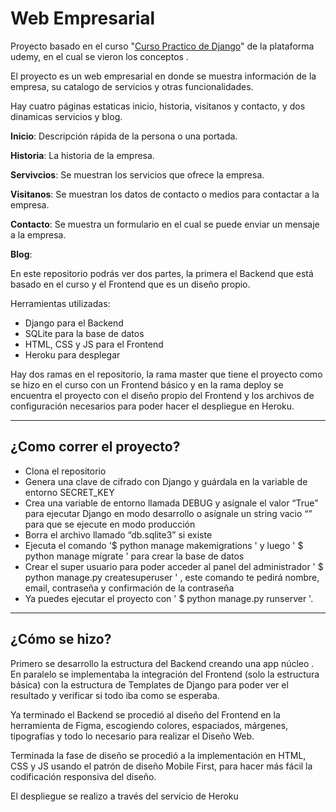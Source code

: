 # Web Empresarial
Proyecto basado en el curso "[Curso Practico de Django](https://www.udemy.com/course/curso-django-2-practico-desarrollo-web-python-3/)" de la plataforma udemy, en el cual se vieron los conceptos .

El proyecto es un web empresarial en donde se muestra información de la empresa, su catalogo de servicios y otras funcionalidades.

Hay cuatro páginas estaticas inicio, historia, visitanos y contacto, y dos dinamicas servicios y blog.

**Inicio**: Descripción rápida de la persona o una portada.

**Historia**: La historia de la empresa.

**Servivcios**: Se muestran los servicios que ofrece la empresa.

**Visitanos**: Se muestran los datos de contacto o medios para contactar a la empresa.

**Contacto**: Se muestra un formulario en el cual se puede enviar un mensaje a la empresa.

**Blog**:

En este repositorio podrás ver dos partes, la primera el Backend que está basado en el curso y el Frontend que es un diseño propio.

Herramientas utilizadas:
- Django para el Backend
- SQLite para la base de datos
- HTML, CSS y JS para el Frontend
- Heroku para desplegar

Hay dos ramas en el repositorio, la rama master que tiene el proyecto como se hizo en el curso con un Frontend básico y en la rama deploy se encuentra el proyecto con el diseño propio del Frontend  y los archivos de configuración necesarios para poder hacer el despliegue en Heroku.

***
## ¿Como correr el proyecto?
- Clona el repositorio
- Genera una clave de cifrado con Django y guárdala en la variable de entorno SECRET_KEY
- Crea una variable de entorno llamada DEBUG y asígnale el valor “True” para ejecutar Django en modo desarrollo o asígnale un string vacio “” para que se ejecute en modo producción
- Borra el archivo llamado “db.sqlite3” si existe
- Ejecuta el comando '$ python manage makemigrations ' y luego ' $ python manage mígrate ' para crear la base de datos
- Crear el super usuario para poder acceder al panel del administrador ' $ python manage.py createsuperuser ' , este comando te pedirá nombre, email, contraseña y confirmación de la contraseña
- Ya puedes ejecutar el proyecto con ' $ python manage.py runserver '.
***
## ¿Cómo se hizo?
Primero se desarrollo la estructura del Backend creando una app núcleo . En paralelo se implementaba la integración del Frontend (solo la estructura básica) con la estructura de Templates de Django para poder ver el resultado y verificar si todo iba como se esperaba.

Ya terminado el Backend se procedió al diseño del Frontend en la herramienta de Figma, escogiendo colores, espaciados, márgenes, tipografías y todo lo necesario para realizar el Diseño Web.

Terminada la fase de diseño se procedió a la implementación en HTML, CSS y JS usando el patrón de diseño Mobile First, para hacer más fácil la codificación responsiva del diseño.

El despliegue se realizo a través del servicio de Heroku
